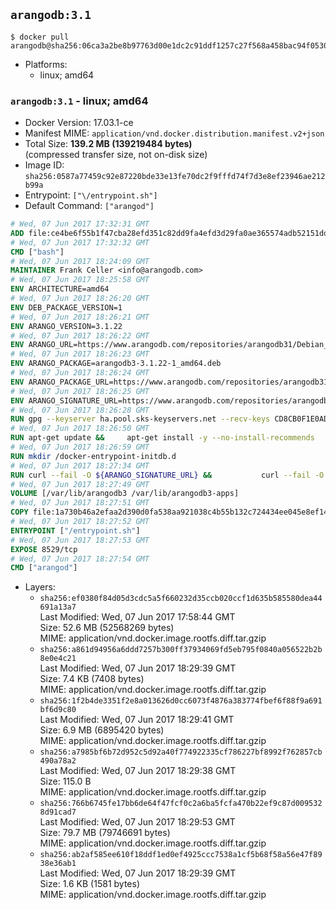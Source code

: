 ## `arangodb:3.1`

```console
$ docker pull arangodb@sha256:06ca3a2be8b97763d00e1dc2c91ddf1257c27f568a458bac94f05304f58ea06f
```

-	Platforms:
	-	linux; amd64

### `arangodb:3.1` - linux; amd64

-	Docker Version: 17.03.1-ce
-	Manifest MIME: `application/vnd.docker.distribution.manifest.v2+json`
-	Total Size: **139.2 MB (139219484 bytes)**  
	(compressed transfer size, not on-disk size)
-	Image ID: `sha256:0587a77459c92e87220bde33e13fe70dc2f9fffd74f7d3e8ef23946ae212b99a`
-	Entrypoint: `["\/entrypoint.sh"]`
-	Default Command: `["arangod"]`

```dockerfile
# Wed, 07 Jun 2017 17:32:31 GMT
ADD file:ce4be6f55b1f47cba28efd351c82dd9fa4efd3d29fa0ae365574adb52151dda1 in / 
# Wed, 07 Jun 2017 17:32:32 GMT
CMD ["bash"]
# Wed, 07 Jun 2017 18:24:09 GMT
MAINTAINER Frank Celler <info@arangodb.com>
# Wed, 07 Jun 2017 18:25:58 GMT
ENV ARCHITECTURE=amd64
# Wed, 07 Jun 2017 18:26:20 GMT
ENV DEB_PACKAGE_VERSION=1
# Wed, 07 Jun 2017 18:26:21 GMT
ENV ARANGO_VERSION=3.1.22
# Wed, 07 Jun 2017 18:26:22 GMT
ENV ARANGO_URL=https://www.arangodb.com/repositories/arangodb31/Debian_8.0
# Wed, 07 Jun 2017 18:26:23 GMT
ENV ARANGO_PACKAGE=arangodb3-3.1.22-1_amd64.deb
# Wed, 07 Jun 2017 18:26:24 GMT
ENV ARANGO_PACKAGE_URL=https://www.arangodb.com/repositories/arangodb31/Debian_8.0/amd64/arangodb3-3.1.22-1_amd64.deb
# Wed, 07 Jun 2017 18:26:25 GMT
ENV ARANGO_SIGNATURE_URL=https://www.arangodb.com/repositories/arangodb31/Debian_8.0/amd64/arangodb3-3.1.22-1_amd64.deb.asc
# Wed, 07 Jun 2017 18:26:28 GMT
RUN gpg --keyserver ha.pool.sks-keyservers.net --recv-keys CD8CB0F1E0AD5B52E93F41E7EA93F5E56E751E9B
# Wed, 07 Jun 2017 18:26:50 GMT
RUN apt-get update &&     apt-get install -y --no-install-recommends         libjemalloc1 	libsnappy1         ca-certificates         pwgen         curl     &&     rm -rf /var/lib/apt/lists/*
# Wed, 07 Jun 2017 18:26:59 GMT
RUN mkdir /docker-entrypoint-initdb.d
# Wed, 07 Jun 2017 18:27:34 GMT
RUN curl --fail -O ${ARANGO_SIGNATURE_URL} &&           curl --fail -O ${ARANGO_PACKAGE_URL} &&             gpg --verify ${ARANGO_PACKAGE}.asc &&     (echo arangodb3 arangodb3/password password test | debconf-set-selections) &&     (echo arangodb3 arangodb3/password_again password test | debconf-set-selections) &&     DEBIAN_FRONTEND="noninteractive" dpkg -i ${ARANGO_PACKAGE} &&     rm -rf /var/lib/arangodb3/* &&     sed -ri         -e 's!127\.0\.0\.1!0.0.0.0!g'         -e 's!^(file\s*=).*!\1 -!'         -e 's!^#\s*uid\s*=.*!uid = arangodb!'         -e 's!^#\s*gid\s*=.*!gid = arangodb!'         /etc/arangodb3/arangod.conf     &&     rm -f ${ARANGO_PACKAGE}*
# Wed, 07 Jun 2017 18:27:49 GMT
VOLUME [/var/lib/arangodb3 /var/lib/arangodb3-apps]
# Wed, 07 Jun 2017 18:27:51 GMT
COPY file:1a730b46a2efaa2d390d0fa538aa921038c4b55b132c724434ee045e8ef14ed3 in /entrypoint.sh 
# Wed, 07 Jun 2017 18:27:52 GMT
ENTRYPOINT ["/entrypoint.sh"]
# Wed, 07 Jun 2017 18:27:53 GMT
EXPOSE 8529/tcp
# Wed, 07 Jun 2017 18:27:54 GMT
CMD ["arangod"]
```

-	Layers:
	-	`sha256:ef0380f84d05d3cdc5a5f660232d35ccb020ccf1d635b585580dea44691a13a7`  
		Last Modified: Wed, 07 Jun 2017 17:58:44 GMT  
		Size: 52.6 MB (52568269 bytes)  
		MIME: application/vnd.docker.image.rootfs.diff.tar.gzip
	-	`sha256:a861d94956a6ddd7257b300ff37934069fd5eb795f0840a056522b2b8e0e4c21`  
		Last Modified: Wed, 07 Jun 2017 18:29:39 GMT  
		Size: 7.4 KB (7408 bytes)  
		MIME: application/vnd.docker.image.rootfs.diff.tar.gzip
	-	`sha256:1f2b4de3351f2e8a013626d0cc6073f4876a383774fbef6f88f9a691bf6d9c80`  
		Last Modified: Wed, 07 Jun 2017 18:29:41 GMT  
		Size: 6.9 MB (6895420 bytes)  
		MIME: application/vnd.docker.image.rootfs.diff.tar.gzip
	-	`sha256:a7985bf6b72d952c5d92a40f774922335cf786227bf8992f762857cb490a78a2`  
		Last Modified: Wed, 07 Jun 2017 18:29:38 GMT  
		Size: 115.0 B  
		MIME: application/vnd.docker.image.rootfs.diff.tar.gzip
	-	`sha256:766b6745fe17bb6de64f47fcf0c2a6ba5fcfa470b22ef9c87d0095328d91cad7`  
		Last Modified: Wed, 07 Jun 2017 18:29:53 GMT  
		Size: 79.7 MB (79746691 bytes)  
		MIME: application/vnd.docker.image.rootfs.diff.tar.gzip
	-	`sha256:ab2af585ee610f18ddf1ed0ef4925ccc7538a1cf5b68f58a56e47f8938e36ab1`  
		Last Modified: Wed, 07 Jun 2017 18:29:39 GMT  
		Size: 1.6 KB (1581 bytes)  
		MIME: application/vnd.docker.image.rootfs.diff.tar.gzip
